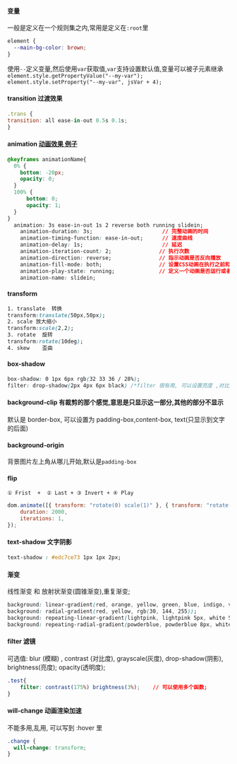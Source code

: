 #### 变量
一般是定义在一个规则集之内,常用是定义在`:root`里 
```css
element {
  --main-bg-color: brown;
}
```
使用`--`定义变量,然后使用`var`获取值,`var`支持设置默认值,变量可以被子元素继承  
`element.style.getPropertyValue("--my-var");  element.style.setProperty("--my-var", jsVar + 4);`

#### transition 过渡效果
```js
.trans {
transition: all ease-in-out 0.5s 0.1s;
}
```

#### animation      [动画效果 例子](https://segmentfault.com/a/1190000010780991)
```css
@keyframes animationName{
  0% {
    bottom: -20px;
    opacity: 0;
  }
  100% {
      bottom: 0;
      opacity: 1;
  }
}
  animation: 3s ease-in-out 1s 2 reverse both running slidein;
    animation-duration: 3s;                      // 完整动画的时间
    animation-timing-function: ease-in-out;      // 速度曲线
    animation-delay: 1s;                         // 延迟
    animation-iteration-count: 2;               // 执行次数
    animation-direction: reverse;               // 指示动画是否反向播放
    animation-fill-mode: both;                  // 设置CSS动画在执行之前和之后如何将样式应用于其目标。 一般是 both,代表结束后维持这个状态,而不是设置为初始值 
    animation-play-state: running;              // 定义一个动画是否运行或者暂停。可以通过查询它来确定动画是否正在运行。另外，它的值可以被设置为暂停和恢复的动画的重放
    animation-name: slidein;
```

#### transform  
```css
1. translate  转换      
transform:translate(50px,50px);
2. scale 放大缩小
transform:scale(2,2);
3. rotate  旋转
transform:rotate(10deg);
4. skew    歪曲
```

#### box-shadow
```css
box-shadow: 0 1px 6px rgb(32 33 36 / 28%);
filter: drop-shadow(2px 4px 6px black) /*filter 很有用, 可以设置亮度 ,对比度, 灰度*/
```


#### background-clip  有裁剪的那个感觉,意思是只显示这一部分,其他的部分不显示   
默认是 border-box, 可以设置为 padding-box,content-box, text(只显示到文字的后面)  

#### background-origin    
背景图片左上角从哪儿开始,默认是`padding-box`

#### flip
`① Frist  +  ② Last + ③ Invert + ④ Play`  
```js
dom.animate([{ transform: "rotate(0) scale(1)" }, { transform: "rotate(360deg) scale(0)" }], {
    duration: 2000,
    iterations: 1,
});
```



#### text-shadow 文字阴影
```css
text-shadow : #edc7ce73 1px 1px 2px;
```

#### 渐变
<div class="gradient-test">
线性渐变 和 放射状渐变(圆锥渐变),重复渐变;  
</div>  

```css
background: linear-gradient(red, orange, yellow, green, blue, indigo, violet);  
background: radial-gradient(red, yellow, rgb(30, 144, 255));
background: repeating-linear-gradient(lightpink, lightpink 5px, white 5px, white 10px);
background: repeating-radial-gradient(powderblue, powderblue 8px, white 8px, white 16px);
```



#### filter  滤镜
可选值: blur (模糊) , contrast (对比度),  grayscale(灰度),  drop-shadow(阴影), brightness(亮度);  opacity(透明度); 
```css
.test{
    filter: contrast(175%) brightness(3%);    // 可以使用多个函数;
}
```

#### will-change  动画渲染加速
不能多用,乱用, 可以写到 :hover 里
```css
.change {
  will-change: transform;
}
```